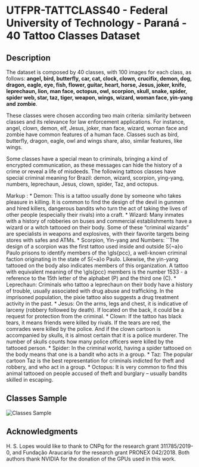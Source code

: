 # UTFPR-TATTCLASS40 - Federal University of Technology - Paraná - 40 Tattoo Classes Dataset

## Description

The dataset is composed by 40 classes, with 100 images for each class, as follows: **angel, bird, butterfly, car, cat, clock, clown, crucifix, demon, dog, dragon, eagle, eye, fish, flower, guitar, heart, horse, Jesus, joker, knife, leprechaun, lion, man face, octopus, owl, scorpion, skull, snake, spider, spider web, star, taz, tiger, weapon, wings, wizard, woman face, yin-yang and zombie**.

These classes were chosen according two main criteria: similarity between classes and its relevance for law enforcement applications. For instance, angel, clown, demon, elf, Jesus, joker, man face, wizard, woman face and zombie have common features of a human face. Classes such as bird, butterfly, dragon, eagle, owl and wings share, also, similar features, like wings.

Some classes have a special mean to criminals, bringing a kind of encrypted communication, as these messages can hide the history of a crime or reveal a life of misdeeds. The following tattoos classes have special criminal meaning for Brazil: demon, wizard, scorpion, ying-yang, numbers, leprechaun, Jesus, clown, spider, Taz, and octopus.

Markup : * Demon: This is a tattoo usually done by someone who takes pleasure in killing. It is common to find the design of the devil in gunmen and hired killers, dangerous bandits who turn the act of taking the lives of other people (especially their rivals) into a craft.
    * Wizard: Many inmates with a history of robberies on buses and commercial establishments have a wizard or a witch tattooed on their body. Some of these “criminal wizards” are specialists in weapons and explosives, with their favorite targets being stores with safes and ATMs.
    * Scorpion, Yin-yang and Numbers: ``The design of a scorpion was the first tattoo used inside and outside S{\~a}o Paulo prisons to identify members of the \gls{pcc}, a well-known criminal faction originating in the state of S{\~a}o Paulo. Likewise, the yin-yang tattooed on the body also indicates members of this organization. A tattoo with equivalent meaning of the  \gls{pcc} members is the number 1533 - a reference to the 15th letter of the alphabet (P) and the third one (C).
    * Leprechaun: Criminals who tattoo a leprechaun on their body have a history of trouble, usually associated with drug abuse and trafficking. In the imprisoned population, the pixie tattoo also suggests a drug treatment activity in the past.
    * Jesus: On the arms, legs and chest, it is indicative of larceny (robbery followed by death). If located on the back, it could be a request for protection from the criminal.
    * Clown: If the tattoo has black tears, it means friends were killed by rivals. If the tears are red, the comrades were killed by the police. And if the clown cartoon is accompanied by skulls, it is almost certain that it is a police murderer. The number of skulls counts how many police officers were killed by the tattooed person.
    * Spider: In the criminal world, having a spider tattooed on the body means that one is a bandit who acts in a group.
    * Taz: The popular cartoon Taz is the best representation for criminals indicted for theft and robbery, and who act in a group.
    * Octopus: It is very common to find this animal tattooed on people accused of theft and burglary – usually bandits skilled in escaping.

## Classes Sample

![Classes Sample](ClassesSample.png)

## Acknowledgments

H. S. Lopes would like to thank to CNPq for the research grant 311785/2019-0, and Fundação Araucaria for the research grant PRONEX 042/2018. Both authors thank NVIDIA for the donation of the GPUs used in this work.
